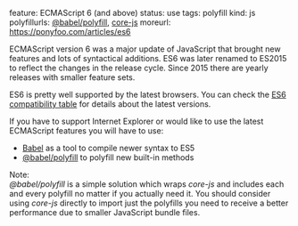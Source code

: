 feature: ECMAScript 6 (and above)
status: use
tags: polyfill
kind: js
polyfillurls: [@babel/polyfill](https://babeljs.io/docs/en/next/babel-polyfill.html), [core-js](https://github.com/zloirock/core-js)
moreurl: https://ponyfoo.com/articles/es6

ECMAScript version 6 was a major update of JavaScript that brought new features and lots of syntactical additions.
ES6 was later renamed to ES2015 to reflect the changes in the release cycle. Since 2015 there are yearly releases with smaller feature sets.

ES6 is pretty well supported by the latest browsers.
You can check the [ES6 compatibility table](https://kangax.github.io/compat-table/es6/) for details about the latest versions.

If you have to support Internet Explorer or would like to use the latest ECMAScript features you will have to use:

- [Babel](https://babeljs.io/) as a tool to compile newer syntax to ES5
- [@babel/polyfill](https://babeljs.io/docs/en/next/babel-polyfill.html) to polyfill new built-in methods

Note:  
*@babel/polyfill* is a simple solution which wraps *core-js* and includes each and every polyfill no matter if you actually need it.
You should consider using *core-js* directly to import just the polyfills you need to receive a better performance due to smaller JavaScript bundle files.

